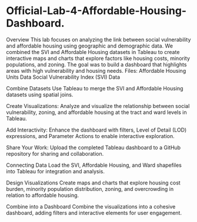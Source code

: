 # Official-Lab-4-Affordable-Housing-Dashboard.
Overview This lab focuses on analyzing the link between social vulnerability and affordable housing using geographic and demographic data. We combined the SVI and Affordable Housing datasets in Tableau to create interactive maps and charts that explore factors like housing costs, minority populations, and zoning. The goal was to build a dashboard that highlights areas with high vulnerability and housing needs.
Files: 
Affordable Housing Units Data
Social Vulnerability Index (SVI) Data

Combine Datasets
Use Tableau to merge the SVI and Affordable Housing datasets using spatial joins.

Create Visualizations:
Analyze and visualize the relationship between social vulnerability, zoning, and affordable housing at the tract and ward levels in Tableau.

Add Interactivity:
Enhance the dashboard with filters, Level of Detail (LOD) expressions, and Parameter Actions to enable interactive exploration.

Share Your Work:
Upload the completed Tableau dashboard to a GitHub repository for sharing and collaboration.

Connecting Data
Load the SVI, Affordable Housing, and Ward shapefiles into Tableau for integration and analysis.

Design Visualizations
Create maps and charts that explore housing cost burden, minority population distribution, zoning, and overcrowding in relation to affordable housing.

Combine into a Dashboard
Combine the visualizations into a cohesive dashboard, adding filters and interactive elements for user engagement.
